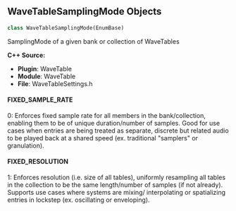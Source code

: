 ## WaveTableSamplingMode Objects

```python
class WaveTableSamplingMode(EnumBase)
```

SamplingMode of a given bank or collection of WaveTables

**C++ Source:**

- **Plugin**: WaveTable
- **Module**: WaveTable
- **File**: WaveTableSettings.h

<a id="unreal.WaveTableSamplingMode.FIXED_SAMPLE_RATE"></a>

#### FIXED_SAMPLE_RATE

0: Enforces fixed sample rate for all members in the bank/collection,
enabling them to be of unique duration/number of samples. Good for
use cases when entries are being treated as separate, discrete but
related audio to be played back at a shared speed (ex. traditional
"samplers" or granulation).

<a id="unreal.WaveTableSamplingMode.FIXED_RESOLUTION"></a>

#### FIXED_RESOLUTION

1: Enforces resolution (i.e. size of all tables), uniformly resampling
all tables in the collection to be the same length/number of samples
(if not already).  Supports use cases where systems are mixing/
interpolating or spatializing entries in lockstep (ex. oscillating
or enveloping).

<a id="unreal.MetasoundFrontendVertexAccessType"></a>
